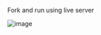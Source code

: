 Fork and run using live server

![image](https://github.com/user-attachments/assets/f9568da8-9404-491e-914b-c354750cbb1a)

